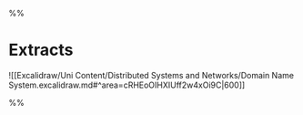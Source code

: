 

%%

# Extracts

![[Excalidraw/Uni Content/Distributed Systems and Networks/Domain Name System.excalidraw.md#^area=cRHEoOIHXIUff2w4xOi9C|600]]

%%
